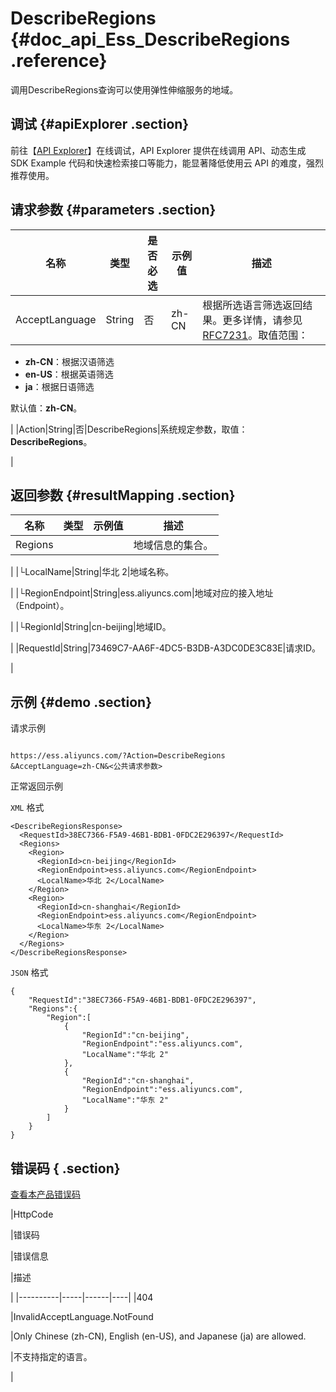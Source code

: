 # DescribeRegions {#doc_api_Ess_DescribeRegions .reference}

调用DescribeRegions查询可以使用弹性伸缩服务的地域。

## 调试 {#apiExplorer .section}

前往【[API Explorer](https://api.aliyun.com/#product=Ess&api=DescribeRegions)】在线调试，API Explorer 提供在线调用 API、动态生成 SDK Example 代码和快速检索接口等能力，能显著降低使用云 API 的难度，强烈推荐使用。

## 请求参数 {#parameters .section}

|名称|类型|是否必选|示例值|描述|
|--|--|----|---|--|
|AcceptLanguage|String|否|zh-CN|根据所选语言筛选返回结果。更多详情，请参见[RFC7231](https://tools.ietf.org/html/rfc7231)。取值范围：

 -   **zh-CN**：根据汉语筛选
-   **en-US**：根据英语筛选
-   **ja**：根据日语筛选

 默认值：**zh-CN**。

 |
|Action|String|否|DescribeRegions|系统规定参数，取值：**DescribeRegions**。

 |

## 返回参数 {#resultMapping .section}

|名称|类型|示例值|描述|
|--|--|---|--|
|Regions| | |地域信息的集合。

 |
|└LocalName|String|华北 2|地域名称。

 |
|└RegionEndpoint|String|ess.aliyuncs.com|地域对应的接入地址（Endpoint）。

 |
|└RegionId|String|cn-beijing|地域ID。

 |
|RequestId|String|73469C7-AA6F-4DC5-B3DB-A3DC0DE3C83E|请求ID。

 |

## 示例 {#demo .section}

请求示例

``` {#request_demo}

https://ess.aliyuncs.com/?Action=DescribeRegions
&AcceptLanguage=zh-CN&<公共请求参数>

```

正常返回示例

`XML` 格式

``` {#xml_return_success_demo}
<DescribeRegionsResponse>
  <RequestId>38EC7366-F5A9-46B1-BDB1-0FDC2E296397</RequestId>
  <Regions>
    <Region>
      <RegionId>cn-beijing</RegionId>
      <RegionEndpoint>ess.aliyuncs.com</RegionEndpoint>
      <LocalName>华北 2</LocalName>
    </Region>
    <Region>
      <RegionId>cn-shanghai</RegionId>
      <RegionEndpoint>ess.aliyuncs.com</RegionEndpoint>
      <LocalName>华东 2</LocalName>
    </Region>
  </Regions>
</DescribeRegionsResponse>

```

`JSON` 格式

``` {#json_return_success_demo}
{
	"RequestId":"38EC7366-F5A9-46B1-BDB1-0FDC2E296397",
	"Regions":{
		"Region":[
			{
				"RegionId":"cn-beijing",
				"RegionEndpoint":"ess.aliyuncs.com",
				"LocalName":"华北 2"
			},
			{
				"RegionId":"cn-shanghai",
				"RegionEndpoint":"ess.aliyuncs.com",
				"LocalName":"华东 2"
			}
		]
	}
}
```

## 错误码 { .section}

[查看本产品错误码](https://error-center.aliyun.com/status/product/Ess)

|HttpCode

|错误码

|错误信息

|描述

|
|----------|-----|------|----|
|404

|InvalidAcceptLanguage.NotFound

|Only Chinese \(zh-CN\), English \(en-US\), and Japanese \(ja\) are allowed.

|不支持指定的语言。

|

